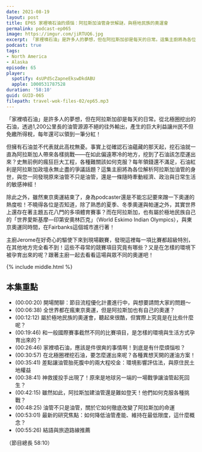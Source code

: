 ```yaml
---
date: 2021-08-19
layout: post
title: EP65 家裡噴石油的煩惱：阿拉斯加油管身世解謎，與極地民族的奧運會
permalink: podcast-ep065
image: https://imgur.com/jiRTUQ6.jpg
excerpt: 「家裡噴石油」是許多人的夢想，但在阿拉斯加卻是每天的日常。這集主廚將為各位解析阿拉斯加油管的身世，與您一同發現原來油管不只是油管，還是一條隨時牽動經濟、政治與日常生活的敏感神經！之外，雖然東京奧運結束了，阿拉斯加還有屬於極地民族的「世界愛斯基摩—印第安奧林匹克」，它有著哪些競賽項目？又是在怎樣的環境下被孕育出來的呢？跟著主廚一起去看看吧！
podcast: true
tags:
- North America
- Alaska
episode: 65
player:
  spotify: 4sUPdScZapneEkswDkdABU
  apple: 1000531787528
duration: '58:10'
guid: GUID-065
filepath: travel-wok-files-02/ep65.mp3
---
```


「家裡噴石油」是許多人的夢想，但在阿拉斯加卻是每天的日常。從北極圈挖出的石油，透過1,200公里長的油管源源不絕的往外輸出，產生的巨大利益讓州民不但免繳所得稅，每年還可以領到一筆分紅！

但擁有石油並不代表就此高枕無憂。事實上從確認石油蘊藏的那天起，挖石油就一直為阿拉斯加人帶來各樣挑戰——在如此偏遠寒冷的地方，挖到了石油該怎麼運出來？史無前例的瘋狂巨大工程，各種難關該如何克服？每年領錢還不滿足，石油紅利是阿拉斯加政壇永無止盡的爭議話題？這集主廚將為各位解析阿拉斯加油管的身世，與您一同發現原來油管不只是油管，還是一條隨時牽動經濟、政治與日常生活的敏感神經！

除此之外，雖然東京奧運結束了，身為podcaster還是不能忘記要來蹭一下奧運的熱度啦！不曉得各位是否知道，除了熟悉的夏季、冬季奧運與帕運之外，其實世界上還存在著主題五花八門的多項體育賽事？而在阿拉斯加，也有屬於極地民族自己的「世界愛斯基摩—印第安奧林匹克」（World Eskimo Indian Olympics），與東京奧運同時間，在Fairbanks這個城市進行著！

主廚Jerome在好奇心的驅使下來到現場觀賽，發現這裡每一項比賽都超級特別，在其他地方完全看不到！這些不尋常的競賽項目究竟有哪些？又是在怎樣的環境下被孕育出來的呢？跟著主廚一起去看看這場與眾不同的奧運吧！

{% include middle.html %}

## 本集重點

* (00:00:20) 開場閒聊：節目流程優化計畫進行中，與想要請問大家的問題～
* (00:06:38) 全世界都在瘋東京奧運，但是阿拉斯加也有自己的奧運？
* (00:12:12) 屬於極地民族的奧運會，聽起來很酷，但實際上究竟是在比些什麼呢？
* (00:19:46) 和一般國際賽事截然不同的比賽項目，是怎樣的環境與生活方式孕育出來的？
* (00:26:46) 家裡噴石油，應該是件很爽的事情啊！到底是有什麼煩惱啦？
* (00:30:57) 在北極圈裡挖石油，要怎麼運出來呢？各種異想天開的運油方案！
* (00:35:41) 差點讓油管胎死腹中的兩大程咬金：環境影響評估法，與原住民土地權益
* (00:38:41) 神救援投手出現了！原來是地球另一端的一場戰爭讓油管起死回生？
* (00:42:15) 雖然如此，阿拉斯加建油管還是難如登天！他們如何克服各種挑戰？
* (00:48:25) 油管不只是油管，關於它如何徹底改變了阿拉斯加的命運
* (00:53:01) 最新的研究焦點：如何降低油管產能、維持在最低限度，這什麼概念？
* (00:55:26) 結語與旅遊路線推薦

（節目總長 58:10）
